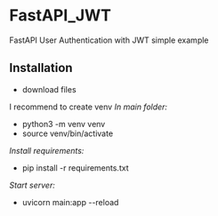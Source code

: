 # FastAPI_JWT
FastAPI User Authentication with JWT simple example

## Installation
- download files 

I recommend to create venv
*In main folder:*
- python3 -m venv venv
- source venv/bin/activate

*Install requirements:*
- pip install -r requirements.txt

*Start server:*
- uvicorn main:app --reload
